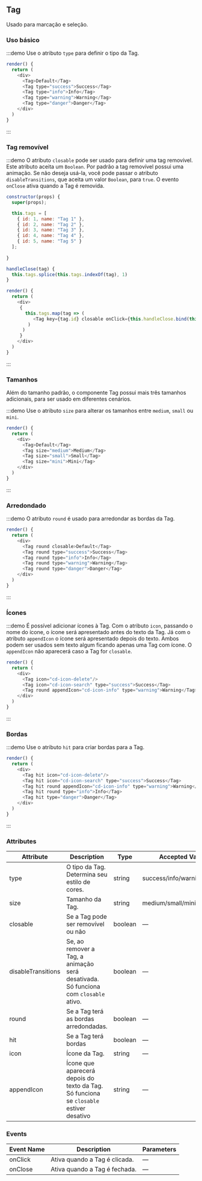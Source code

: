 ## Tag

Usado para marcação e seleção.

### Uso básico

:::demo Use o atributo `type` para definir o tipo da Tag.

```js
render() {
  return (
    <div>
      <Tag>Default</Tag>
      <Tag type="success">Success</Tag>
      <Tag type="info">Info</Tag>
      <Tag type="warning">Warning</Tag>
      <Tag type="danger">Danger</Tag>
    </div>
  )
}
```
:::

### Tag removível

:::demo O atributo `closable` pode ser usado para definir uma tag removível. Este atributo aceita um `Boolean`. Por padrão a tag removível possui uma animação. Se não deseja usá-la, você pode passar o atributo `disableTransitions`, que aceita um valor `Boolean`, para `true`. O evento `onClose` ativa quando a Tag é removida.

```js
constructor(props) {
  super(props);

  this.tags = [
    { id: 1, name: "Tag 1" },
    { id: 2, name: "Tag 2" },
    { id: 3, name: "Tag 3" },
    { id: 4, name: "Tag 4" },
    { id: 5, name: "Tag 5" }
  ];
  
}

handleClose(tag) {
  this.tags.splice(this.tags.indexOf(tag), 1)
}

render() {
  return (
    <div>
     {
       this.tags.map(tag => (
          <Tag key={tag.id} closable onClick={this.handleClose.bind(this, tag.id)}>{tag.name}</Tag>
        )
      )
     }
    </div>
  )
}
```
:::

### Tamanhos

Além do tamanho padrão, o componente Tag possui mais três tamanhos adicionais, para ser usado em diferentes cenários.


:::demo Use o atributo `size` para alterar os tamanhos entre `medium`, `small` ou `mini`.

```js
render() {
  return (
    <div>
      <Tag>Default</Tag>
      <Tag size="medium">Medium</Tag>
      <Tag size="small">Small</Tag>
      <Tag size="mini">Mini</Tag>
    </div>
  )
}
```
:::

### Arredondado

:::demo O atributo `round` é usado para arredondar as bordas da Tag.

```js
render() {
  return (
    <div>
      <Tag round closable>Default</Tag>
      <Tag round type="success">Success</Tag>
      <Tag round type="info">Info</Tag>
      <Tag round type="warning">Warning</Tag>
      <Tag round type="danger">Danger</Tag>
    </div>
  )
}
```
:::

### Ícones

:::demo É possível adicionar ícones à Tag. Com o atributo `icon`, passando o nome do ícone, o ícone será apresentado antes do texto da Tag. Já com o atributo `appendIcon` o ícone será apresentado depois do texto. Ambos podem ser usados sem texto algum ficando apenas uma Tag com ícone. O `appendIcon` não aparecerá caso a Tag for `closable`.

```js
render() {
  return (
    <div>
      <Tag icon="cd-icon-delete"/>
      <Tag icon="cd-icon-search" type="success">Success</Tag>
      <Tag round appendIcon="cd-icon-info" type="warning">Warning</Tag>
    </div>
  )
}
```
:::

### Bordas

:::demo Use o atributo `hit` para criar bordas para a Tag.

```js
render() {
  return (
    <div>
      <Tag hit icon="cd-icon-delete"/>
      <Tag hit icon="cd-icon-search" type="success">Success</Tag>
      <Tag hit round appendIcon="cd-icon-info" type="warning">Warning</Tag>
      <Tag hit round type="info">Info</Tag>
      <Tag hit type="danger">Danger</Tag>
    </div>
  )
}
```
:::

### Attributes

| Attribute      | Description          | Type      | Accepted Values       | Default  |
|---------- |-------------- |---------- |--------------------------------  |-------- |
| type     | O tipo da Tag. Determina seu estilo de cores. | string    | success/info/warning/danger | Primary color |
| size      | Tamanho da Tag. | string    | medium/small/mini | — |
| closable  | Se a Tag pode ser removível ou não | boolean  | — | false |
| disableTransitions | Se, ao remover a Tag, a animação será desativada. Só funciona com `closable` ativo. | boolean   | — | false |
| round     | Se a Tag terá as bordas arredondadas. | boolean   | — | false |
| hit     | Se a Tag terá bordas | boolean   | — | false |
| icon      | Ícone da Tag. | string    | — | — |
| appendIcon | Ícone que aparecerá depois do texto da Tag. Só funciona se `closable` estiver desativo | string  | — | — |

### Events
| Event Name | Description | Parameters |
|---------- |-------- |---------- |
| onClick | Ativa quando a Tag é clicada. | — |
| onClose | Ativa quando a Tag é fechada. | — |
